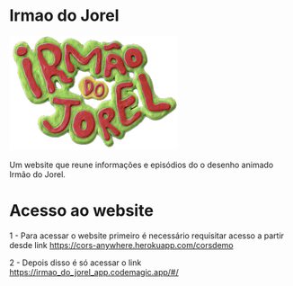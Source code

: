 # Irmao do Jorel


![alt text](https://raw.githubusercontent.com/plucenio/irmao_do_jorel_app/main/assets/image.png)

Um website que reune informações e episódios do o desenho animado Irmão do Jorel.


# Acesso ao website

1 - Para acessar o website primeiro é necessário requisitar acesso a partir desde link https://cors-anywhere.herokuapp.com/corsdemo

2 - Depois disso é só acessar o link https://irmao_do_jorel_app.codemagic.app/#/
